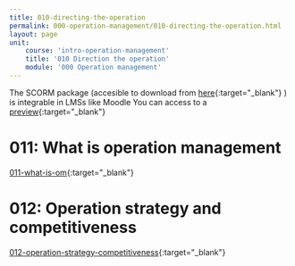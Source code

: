 ```yaml
---
title: 010-directing-the-operation
permalink: 000-operation-management/010-directing-the-operation.html
layout: page
unit:
    course: 'intro-operation-management'
    title: '010 Direction the operation'
    module: '000 Operation management'
---
```

The SCORM package (accesible to download from [here](./000-operation-management/010-directing-the-operation/SCORM-010-directing-the-operation.zip){:target="_blank"} ) is integrable in LMSs like Moodle
You can access to a [preview](./000-operation-management/010-directing-the-operation/preview){:target="_blank"}


# 011: What is operation management
[011-what-is-om](./000-operation-management/010-directing-the-operation/011-what-is-om.pdf){:target="_blank"}

  
# 012: Operation strategy and competitiveness
[012-operation-strategy-competitiveness](./000-operation-management/010-directing-the-operation/012-operation-strategy-competitiveness.pdf){:target="_blank"}



